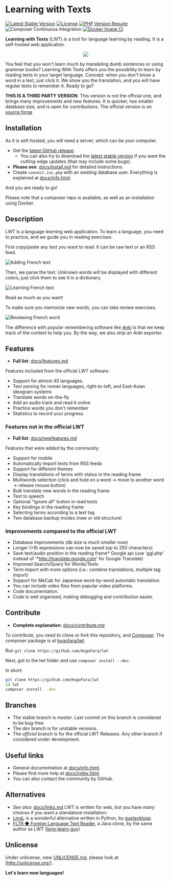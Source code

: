 # Learning with Texts
[![Latest Stable Version](https://poser.pugx.org/hugofara/lwt/v)](https://packagist.org/packages/hugofara/lwt)
[![License](https://poser.pugx.org/hugofara/lwt/license)](https://packagist.org/packages/hugofara/lwt) 
[![PHP Version Require](https://poser.pugx.org/hugofara/lwt/require/php)](https://packagist.org/packages/hugofara/lwt)
![Composer Continuous Integration](https://github.com/hugofara/lwt/actions/workflows/php.yml/badge.svg)
[![Docker Image CI](https://github.com/HugoFara/lwt/actions/workflows/docker-image.yml/badge.svg)](https://github.com/HugoFara/lwt/actions/workflows/docker-image.yml)

**Learning with Texts** (LWT) is a tool for language learning by reading. It is a self-hosted web application.

<div style="text-align: center;">
<img src="https://github.com/HugoFara/lwt/raw/master/img/lwt_icon_big.jpg" />
</div>

You feel that you won't learn much by translating dumb sentences or using grammar books? Learning With Texts offers you the possibility to learn by reading texts in your target language. Concept: when you don't know a word in a text, just click it. We show you the translation, and you will have regular tests to remember it. Ready to go?

**THIS IS A THIRD PARTY VERSION**. This version is not the 
official one, and brings many improvements and new features. 
It is quicker, has smaller database size, 
and is open for contributions. The official version is on 
[source forge](https://sourceforge.net/projects/learning-with-texts)


## Installation
As it is self-hosted, you will need a server, which can be your computer. 

* Get the [latest GitHub release](https://github.com/HugoFara/lwt/releases).
  * You can also try to download the [latest stable version](https://github.com/HugoFara/lwt/archive/refs/heads/master.zip) if you want the cutting-edge updates (that may include some bugs).
* **Please see**: [docs/install.md](docs/install.md) for detailed instructions.
* Create ``connect.inc.php`` with an existing database user. Everything is explained at [docs/info.html](https://hugofara.github.io/lwt/docs/info.html#install).

And you are ready to go!

Please note that a composer repo is available, as well as an installation using Docker.

## Description
LWT is a language learning web application. To learn a language, you 
need to practice, and we guide you in reading exercises.

First copy/paste any text you want to read. It can be raw text or an RSS feed.

![Adding French text](https://github.com/HugoFara/lwt/raw/master/img/05.jpg)

Then, we parse the text. Unknown words will be displayed with different colors,
just click them to see it in a dictionary.

![Learning French text](https://github.com/HugoFara/lwt/raw/master/img/06.jpg)

Read as much as you want! 

To make sure you memorize new words, you can take review exercises.

![Reviewing French word](https://github.com/HugoFara/lwt/raw/master/img/07.jpg)

The difference with popular remembering software like 
[Anki](https://apps.ankiweb.net/) is that we keep track of the 
context to help you. By the way, we also ship 
an Anki exporter.

## Features
* **Full list**: [docs/features.md](docs/features.md)

Features included from the official LWT software:
* Support for almost 40 languages.
* Text parsing for roman languages, right-to-left,
and East-Asian ideogram systems
* Translate words on-the-fly
* Add an audio track and read it online
* Practice words you don't remember
* Statistics to record your progress

### Features not in the official LWT
* **Full list**: [docs/newfeatures.md](docs/newfeatures.md)

Features that were added by the community:
* Support for mobile
* Automatically import texts from RSS feeds
* Support for different themes
* Display translations of terms with status in the reading frame
* Multiwords selection (click and hold on a word 
→ move to another word → release mouse button)
* Bulk translate new words in the reading frame
* Text to speech
* Optional "ignore all" button in read texts
* Key bindings in the reading frame
* Selecting terms according to a text tag
* Two database backup modes (new or old structure)

### Improvements compared to the official LWT
* Database improvements (db size is much smaller now)
* Longer (>9) expressions can now be saved (up to 250 characters)
* Save text/audio position in the reading frame* Google api 
(use 'ggl.php' instead of '*http://translate.google.com' for Google Translate)
* Improved Search/Query for Words/Texts
* Term import with more options (i.e.: combine translations, multiple tag import)
* Support for MeCab for Japanese word-by-word automatic translation.
* You can include video files from popular video platforms.
* Code documentation.
* Code is well organised, making debugging and contribution easier.

## Contribute
* **Complete explanation**: [docs/contribute.md](docs/contribute.md)

To contribute, you need to clone or fork this repository, and [Composer](https://getcomposer.org/download/). 
The composer package is at [hugofara/lwt](https://packagist.org/packages/hugofara/lwt).

Run ``git clone https://github.com/HugoFara/lwt``

Next, got to the lwt folder and use ``composer install --dev``.

In short:
```bash
git clone https://github.com/HugoFara/lwt
cd lwt
composer install --dev
```

## Branches
* The stable branch is *master*. Last commit on this branch is 
considered to be bug-free. 
* The *dev* branch is for unstable versions.
* The *official* branch is for the official LWT Releases.
Any other branch if considered under development.

## Useful links
* General documentation at [docs/info.html](https://hugofara.github.io/lwt/docs/info.html).
* Please find more help at [docs/index.html](https://hugofara.github.io/lwt/docs/index.html).
* You can also contact the community by GitHub.

## Alternatives
* *See also*: [docs/links.md](docs/links.md)
LWT is written for web, but you have many choices if you want a standalone installation:
* [LingL](https://github.com/gustavklopp/LingL) is a wonderful alternative written in Python, by [gustavklopp](https://github.com/gustavklopp).
* [FLTR ◆ Foreign Language Text Reader](https://sourceforge.net/projects/foreign-language-text-reader/), a Java clone, by the same 
author as LWT ([lang-learn-guy](https://sourceforge.net/u/lang-learn-guy/profile/))

## Unlicense
Under unlicense, view [UNLICENSE.md](UNLICENSE.md), please look at [http://unlicense.org/].

**Let's learn new languages!**
